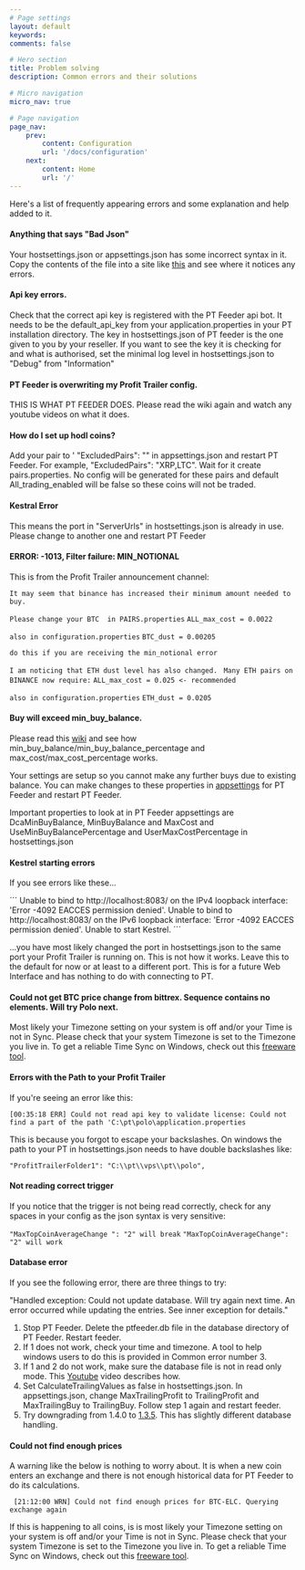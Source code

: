 ```yaml
---
# Page settings
layout: default
keywords:
comments: false

# Hero section
title: Problem solving
description: Common errors and their solutions

# Micro navigation
micro_nav: true

# Page navigation
page_nav:
    prev:
        content: Configuration
        url: '/docs/configuration'
    next:
        content: Home
        url: '/'
---
```

Here's a list of frequently appearing errors and some explanation and help added to it.

#### Anything that says "Bad Json"

Your hostsettings.json or appsettings.json has some incorrect syntax in it. Copy the contents of the file into a site like [this](http://jsonlint.com) and see where it notices any errors. 

#### Api key errors.

Check that the correct api key is registered with the PT Feeder api bot. It needs to be the default_api_key from your application.properties in your PT installation directory. The key in hostsettings.json of PT feeder is the one given to you by your reseller. If you want to see the key it is checking for and what is authorised, set the minimal log level in hostsettings.json to "Debug" from "Information"

#### PT Feeder is overwriting my Profit Trailer config.

THIS IS WHAT PT FEEDER DOES. Please read the wiki again and watch any youtube videos on what it does. 

#### How do I set up hodl coins?

Add your pair to ' "ExcludedPairs": "" in appsettings.json and restart PT Feeder. For example, "ExcludedPairs": "XRP,LTC". Wait for it create pairs.properties. No config will be generated for these pairs and default All_trading_enabled will be false so these coins will not be traded. 

#### Kestral Error

This means the port in "ServerUrls" in hostsettings.json is already in use. Please change to another one and restart PT Feeder

#### ERROR: -1013, Filter failure: MIN_NOTIONAL

This is from the Profit Trailer announcement channel: 

`It may seem that binance has increased their minimum amount needed to buy.`

`Please change your BTC  in PAIRS.properties`
`ALL_max_cost = 0.0022`

`also in configuration.properties`
`BTC_dust = 0.00205`

`do this if you are receiving the min_notional error`

`I am noticing that ETH dust level has also changed. `
`Many ETH pairs on BINANCE now require:`
`ALL_max_cost = 0.025 <- recommended`

`also in configuration.properties`
`ETH_dust = 0.0205`

#### Buy will exceed min_buy_balance.

Please read this [wiki](https://wiki.profittrailer.io/doku.php/pairs.properties) and see how min_buy_balance/min_buy_balance_percentage and max_cost/max_cost_percentage works. 

Your settings are setup so you cannot make any further buys due to existing balance. You can make changes to these properties in [appsettings](https://github.com/mehtadone/PTFeeder/wiki/appsettings.json---General) for PT Feeder and restart PT Feeder. 

Important properties to look at in PT Feeder appsettings are DcaMinBuyBalance, MinBuyBalance and MaxCost and UseMinBuyBalancePercentage and UserMaxCostPercentage in hostsettings.json

#### Kestrel starting errors

If you see errors like these...

´´´
Unable to bind to http://localhost:8083/ on the IPv4 loopback interface: 'Error -4092 EACCES permission denied'.
Unable to bind to http://localhost:8083/ on the IPv6 loopback interface: 'Error -4092 EACCES permission denied'.
Unable to start Kestrel.
´´´

...you have most likely changed the port in hostsettings.json to the same port your Profit Trailer is running on. This is not how it works. Leave this to the default for now or at least to a different port. This is for a future Web Interface and has nothing to do with connecting to PT.

#### Could not get BTC price change from bittrex. Sequence contains no elements. Will try Polo next. 

Most likely your Timezone setting on your system is off and/or your Time is not in Sync. Please check that your system Timezone is set to the Timezone you live in. To get a reliable Time Sync on Windows, check out this [freeware tool](http://www.timesynctool.com/).

#### Errors with the Path to your Profit Trailer

If you're seeing an error like this:

    [00:35:18 ERR] Could not read api key to validate license: Could not find a part of the path 'C:\pt\polo\application.properties

This is because you forgot to escape your backslashes. On windows the path to your PT in hostsettings.json needs to have double backslashes like:

    "ProfitTrailerFolder1": "C:\\pt\\vps\\pt\\polo",

#### Not reading correct trigger

If you notice that the trigger is not being read correctly, check for any spaces in your config as the json syntax is very sensitive: 

`"MaxTopCoinAverageChange ": "2" will break`
`"MaxTopCoinAverageChange": "2" will work`

#### Database error

If you see the following error, there are three things to try:

"Handled exception: Could not update database. Will try again next time. An error occurred while updating the entries. See inner exception for details."

1. Stop PT Feeder. Delete the ptfeeder.db file in the database directory of PT Feeder. Restart feeder. 
2. If 1 does not work, check your time and timezone. A tool to help windows users to do this is provided in Common error number 3. 
3. If 1 and 2 do not work, make sure the database file is not in read only mode. This [Youtube](https://www.youtube.com/watch?v=dr6uA-IS_pg&t=65s) video describes how.
4. Set CalculateTrailingValues as false in hostsettings.json. In appsettings.json, change MaxTrailingProfit to TrailingProfit and MaxTrailingBuy to TrailingBuy. Follow step 1 again and restart feeder. 
5. Try downgrading from 1.4.0 to [1.3.5](https://github.com/mehtadone/PTFeeder/releases/tag/pt-feeder-v1.3.5.329). This has slightly different database handling. 

#### Could not find enough prices

A warning like the below is nothing to worry about. It is when a new coin enters an exchange and there is not enough historical data for PT Feeder to do its calculations. 

` [21:12:00 WRN] Could not find enough prices for BTC-ELC. Querying exchange again`

If this is happening to all coins, is is most likely your Timezone setting on your system is off and/or your Time is not in Sync. Please check that your system Timezone is set to the Timezone you live in. To get a reliable Time Sync on Windows, check out this [freeware tool](http://www.timesynctool.com/).
